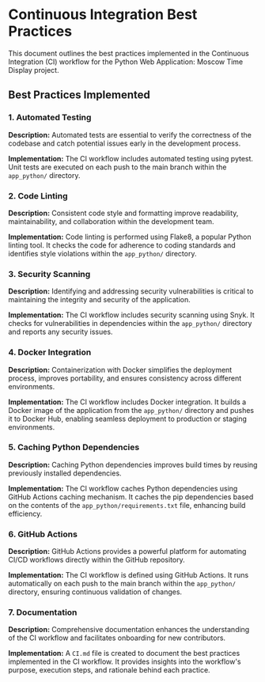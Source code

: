 # Continuous Integration Best Practices

This document outlines the best practices implemented in the Continuous Integration (CI) workflow for the Python Web Application: Moscow Time Display project.

## Best Practices Implemented

### 1. Automated Testing

**Description:** Automated tests are essential to verify the correctness of the codebase and catch potential issues early in the development process.

**Implementation:** The CI workflow includes automated testing using pytest. Unit tests are executed on each push to the main branch within the `app_python/` directory.

### 2. Code Linting

**Description:** Consistent code style and formatting improve readability, maintainability, and collaboration within the development team.

**Implementation:** Code linting is performed using Flake8, a popular Python linting tool. It checks the code for adherence to coding standards and identifies style violations within the `app_python/` directory.

### 3. Security Scanning

**Description:** Identifying and addressing security vulnerabilities is critical to maintaining the integrity and security of the application.

**Implementation:** The CI workflow includes security scanning using Snyk. It checks for vulnerabilities in dependencies within the `app_python/` directory and reports any security issues.

### 4. Docker Integration

**Description:** Containerization with Docker simplifies the deployment process, improves portability, and ensures consistency across different environments.

**Implementation:** The CI workflow includes Docker integration. It builds a Docker image of the application from the `app_python/` directory and pushes it to Docker Hub, enabling seamless deployment to production or staging environments.

### 5. Caching Python Dependencies

**Description:** Caching Python dependencies improves build times by reusing previously installed dependencies.

**Implementation:** The CI workflow caches Python dependencies using GitHub Actions caching mechanism. It caches the pip dependencies based on the contents of the `app_python/requirements.txt` file, enhancing build efficiency.

### 6. GitHub Actions

**Description:** GitHub Actions provides a powerful platform for automating CI/CD workflows directly within the GitHub repository.

**Implementation:** The CI workflow is defined using GitHub Actions. It runs automatically on each push to the main branch within the `app_python/` directory, ensuring continuous validation of changes.

### 7. Documentation

**Description:** Comprehensive documentation enhances the understanding of the CI workflow and facilitates onboarding for new contributors.

**Implementation:** A `CI.md` file is created to document the best practices implemented in the CI workflow. It provides insights into the workflow's purpose, execution steps, and rationale behind each practice.

